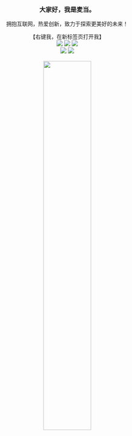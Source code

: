 <div align="center">
  <h3>大家好，我是麦当。</h3>
  <p>拥抱互联网，热爱创新，致力于探索更美好的未来！</p>
  【右键我，在新标签页打开我】<br>
  <a href="https://blog.csdn.net/weixin_46344594"><img src="https://img.shields.io/static/v1?label=Blog&message=CSDN&color=red"/></a>
  <a href="https://juejin.cn/user/1157102527850871"><img src="https://img.shields.io/static/v1?label=Blog&message=juejin&color=brightgreen"/></a>
  <a href="https://leetcode.cn/u/hjg-hub/" ><img src="https://img.shields.io/static/v1?label=Video&message=leetcode&color=cyan"/></a>
  <br>
  <a href="https://space.bilibili.com/392833366" ><img src="https://img.shields.io/static/v1?label=Video&message=Bilibili&color=ff69b4"/></a>
  <a href="https://www.douyin.com/user/self" ><img src="https://img.shields.io/static/v1?label=Video&message=douyin&color=orange"/></a>
  <br><br>
  <img src="https://github-readme-stats.vercel.app/api?username=hjg66-5&theme=solarized-dark&show_icons=true" width="50%" height="auto"/>
<!--     <img src="https://github-readme-stats.vercel.app/api/top-langs/?username=hjg66-5&layout=compact" width="50%" height="auto"/> -->
  <br><br>
</div>
